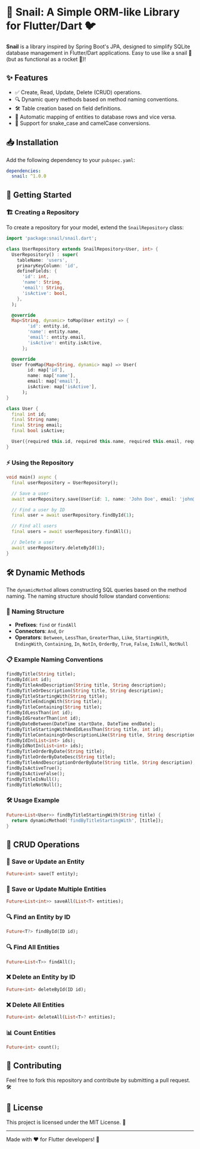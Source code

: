 # 🐌 Snail: A Simple ORM-like Library for Flutter/Dart 🐦

**Snail** is a library inspired by Spring Boot's JPA, designed to simplify SQLite database management in Flutter/Dart applications. Easy to use like a snail 🐌 (but as functional as a rocket 🚀)!

## ✨ Features

- ✅ Create, Read, Update, Delete (CRUD) operations.
- 🔍 Dynamic query methods based on method naming conventions.
- 🛠️ Table creation based on field definitions.
- 🔄 Automatic mapping of entities to database rows and vice versa.
- 🔗 Support for snake_case and camelCase conversions.

## 📥 Installation

Add the following dependency to your `pubspec.yaml`:

```yaml
dependencies:
  snail: ^1.0.0
```

## 🚀 Getting Started

### 🏗️ Creating a Repository

To create a repository for your model, extend the `SnailRepository` class:

```dart
import 'package:snail/snail.dart';

class UserRepository extends SnailRepository<User, int> {
  UserRepository() : super(
    tableName: 'users',
    primaryKeyColumn: 'id',
    defineFields: {
      'id': int,
      'name': String,
      'email': String,
      'isActive': bool,
    },
  );

  @override
  Map<String, dynamic> toMap(User entity) => {
        'id': entity.id,
        'name': entity.name,
        'email': entity.email,
        'isActive': entity.isActive,
      };

  @override
  User fromMap(Map<String, dynamic> map) => User(
        id: map['id'],
        name: map['name'],
        email: map['email'],
        isActive: map['isActive'],
      );
}

class User {
  final int id;
  final String name;
  final String email;
  final bool isActive;

  User({required this.id, required this.name, required this.email, required this.isActive});
}
```

### ⚡ Using the Repository

```dart
void main() async {
  final userRepository = UserRepository();

  // Save a user
  await userRepository.save(User(id: 1, name: 'John Doe', email: 'john@example.com', isActive: true));

  // Find a user by ID
  final user = await userRepository.findById(1);

  // Find all users
  final users = await userRepository.findAll();

  // Delete a user
  await userRepository.deleteById(1);
}
```

## 🛠️ Dynamic Methods

The `dynamicMethod` allows constructing SQL queries based on the method naming. The naming structure should follow standard conventions:

### 🧱 Naming Structure

- **Prefixes**: `find` or `findAll`
- **Connectors**: `And`, `Or`
- **Operators**: `Between`, `LessThan`, `GreaterThan`, `Like`, `StartingWith`, `EndingWith`, `Containing`, `In`, `NotIn`, `OrderBy`, `True`, `False`, `IsNull`, `NotNull`

### 📋 Example Naming Conventions

```dart
findByTitle(String title);
findById(int id);
findByTitleAndDescription(String title, String description);
findByTitleOrDescription(String title, String description);
findByTitleStartingWith(String title);
findByTitleEndingWith(String title);
findByTitleContaining(String title);
findByIdLessThan(int id);
findByIdGreaterThan(int id);
findByDateBetween(DateTime startDate, DateTime endDate);
findByTitleStartingWithAndIdLessThan(String title, int id);
findByTitleContainingOrDescriptionLike(String title, String description);
findByIdIn(List<int> ids);
findByIdNotIn(List<int> ids);
findByTitleOrderByDate(String title);
findByTitleOrderByDateDesc(String title);
findByTitleAndDescriptionOrderByDate(String title, String description);
findByIsActiveTrue();
findByIsActiveFalse();
findByTitleIsNull();
findByTitleNotNull();
```

### 🛠️ Usage Example

```dart
Future<List<User>> findByTitleStartingWith(String title) {
  return dynamicMethod('findByTitleStartingWith', [title]);
}
```

## 🔄 CRUD Operations

### 💾 Save or Update an Entity

```dart
Future<int> save(T entity);
```

### 💾 Save or Update Multiple Entities

```dart
Future<List<int>> saveAll(List<T> entities);
```

### 🔍 Find an Entity by ID

```dart
Future<T?> findById(ID id);
```

### 🔍 Find All Entities

```dart
Future<List<T>> findAll();
```

### ❌ Delete an Entity by ID

```dart
Future<int> deleteById(ID id);
```

### ❌ Delete All Entities

```dart
Future<int> deleteAll(List<T>? entities);
```

### 📊 Count Entities

```dart
Future<int> count();
```

## 🤝 Contributing

Feel free to fork this repository and contribute by submitting a pull request. 🛠️

## 📜 License

This project is licensed under the MIT License. 📄

---

Made with ❤️ for Flutter developers! 🎯
